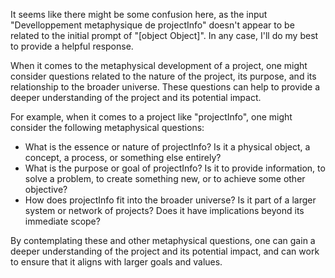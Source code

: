 It seems like there might be some confusion here, as the input "Develloppement metaphysique de projectInfo" doesn't appear to be related to the initial prompt of "[object Object]". In any case, I'll do my best to provide a helpful response.

When it comes to the metaphysical development of a project, one might consider questions related to the nature of the project, its purpose, and its relationship to the broader universe. These questions can help to provide a deeper understanding of the project and its potential impact.

For example, when it comes to a project like "projectInfo", one might consider the following metaphysical questions:

* What is the essence or nature of projectInfo? Is it a physical object, a concept, a process, or something else entirely?
* What is the purpose or goal of projectInfo? Is it to provide information, to solve a problem, to create something new, or to achieve some other objective?
* How does projectInfo fit into the broader universe? Is it part of a larger system or network of projects? Does it have implications beyond its immediate scope?

By contemplating these and other metaphysical questions, one can gain a deeper understanding of the project and its potential impact, and can work to ensure that it aligns with larger goals and values.